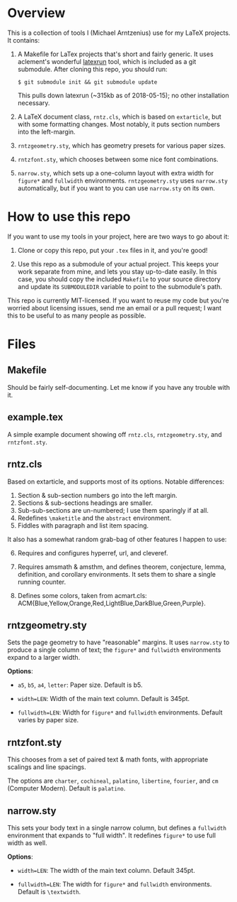 # Overview

[latexrun]: https://github.com/aclements/latexrun

This is a collection of tools I (Michael Arntzenius) use for my LaTeX projects.
It contains:

1. A Makefile for LaTex projects that's short and fairly generic. It uses
   aclement's wonderful [latexrun][] tool, which is included as a git submodule.
   After cloning this repo, you should run:

   ```
   $ git submodule init && git submodule update
   ```

   This pulls down latexrun (~315kb as of 2018-05-15); no other installation
necessary.

2. A LaTeX document class, `rntz.cls`, which is based on `extarticle`, but with
   some formatting changes. Most notably, it puts section numbers into the
   left-margin.

3. `rntzgeometry.sty`, which has geometry presets for various paper sizes.

4. `rntzfont.sty`, which chooses between some nice font combinations.

5. `narrow.sty`, which sets up a one-column layout with extra width for
   `figure*` and `fullwidth` environments. `rntzgeometry.sty` uses `narrow.sty`
   automatically, but if you want to you can use `narrow.sty` on its own.

# How to use this repo

If you want to use my tools in your project, here are two ways to go about it:

1. Clone or copy this repo, put your `.tex` files in it, and you're good!

2. Use this repo as a submodule of your actual project. This keeps your work
   separate from mine, and lets you stay up-to-date easily. In this case, you
   should copy the included `Makefile` to your source directory and update its
   `SUBMODULEDIR` variable to point to the submodule's path.

This repo is currently MIT-licensed. If you want to reuse my code but you're
worried about licensing issues, send me an email or a pull request; I want this
to be useful to as many people as possible.

# Files

## Makefile
Should be fairly self-documenting. Let me know if you have any trouble with it.

## example.tex

A simple example document showing off `rntz.cls`, `rntzgeometry.sty`, and
`rntzfont.sty`.

## rntz.cls
Based on extarticle, and supports most of its options. Notable differences:

1. Section & sub-section numbers go into the left margin.
2. Sections & sub-sections headings are smaller.
3. Sub-sub-sections are un-numbered; I use them sparingly if at all.
4. Redefines `\maketitle` and the `abstract` environment.
5. Fiddles with paragraph and list item spacing.

It also has a somewhat random grab-bag of other features I happen to use:

6. Requires and configures hyperref, url, and cleveref.

7. Requires amsmath & amsthm, and defines theorem, conjecture, lemma,
definition, and corollary environments. It sets them to share a single running
counter.

8. Defines some colors, taken from acmart.cls:
ACM{Blue,Yellow,Orange,Red,LightBlue,DarkBlue,Green,Purple}.

## rntzgeometry.sty
Sets the page geometry to have "reasonable" margins. It uses `narrow.sty` to
produce a single column of text; the `figure*` and `fullwidth` environments
expand to a larger width.

**Options**:

- `a5`, `b5`, `a4`, `letter`: Paper size. Default is b5.

- `width=LEN`: Width of the main text column. Default is 345pt.

- `fullwidth=LEN`: Width for `figure*` and `fullwidth` environments. Default
  varies by paper size.

## rntzfont.sty
This chooses from a set of paired text & math fonts, with appropriate scalings
and line spacings.

The options are `charter`, `cochineal`, `palatino`, `libertine`, `fourier`, and
`cm` (Computer Modern). Default is `palatino`.

## narrow.sty
This sets your body text in a single narrow column, but defines a `fullwidth`
environment that expands to "full width". It redefines `figure*` to use full
width as well.

**Options**:

- `width=LEN`: The width of the main text column. Default 345pt.

- `fullwidth=LEN`: The width for `figure*` and `fullwidth` environments. Default
  is `\textwidth`.
